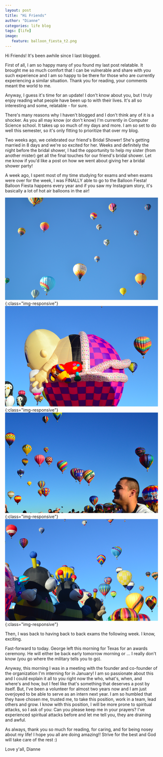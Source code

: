 ```yaml
---
layout: post
title: "Hi Friends"
author: "Dianne"
categories: life blog
tags: [life]
image:
   feature: balloon_fiesta_t2.png
---
```


Hi Friends! It's been awhile since I last blogged.

First of all, I am so happy many of you found my last post relatable. It brought me so much comfort that I can be vulnerable and share with you such experience and I am so happy to be there for those who are currently experiencing a similar situation. Thank you for reading, your comments meant the world to me.

Anyway, I guess it's time for an update! I don't know about you, but I truly enjoy reading what people have been up to with their lives. It's all so interesting and some, relatable - for sure.

There's many reasons why I haven't blogged and I don't think any of it is a shocker. As you all may know (or don't know) I'm currently in Computer Science school. It takes up so much of my days and more. I am so set to do well this semester, so it's only fitting to prioritize that over my blog.

Two weeks ago, we celebrated our friend's Bridal Shower! She's getting married in 8 days and we're so excited for her. Weeks and definitely the night before the bridal shower, I had the opportunity to help my sister (from another mister) get all the final touches for our friend's bridal shower. Let me know if you'd like a post on how we went about giving her a bridal shower party!

A week ago, I spent most of my time studying for exams and when exams were over for the week, I was FINALLY able to go to the Balloon Fiesta! Balloon Fiesta happens every year and if you saw my Instagram story, it's basically a lot of hot air balloons in the air!

![Balloon01](/assets/img/balloonfiesta/balloons01.png){:class="img-responsive"}
![Balloon02](/assets/img/balloonfiesta/balloons02.png){:class="img-responsive"}
![Balloon03](/assets/img/balloonfiesta/balloons03.png){:class="img-responsive"}
![Balloon04](/assets/img/balloonfiesta/balloons04.png){:class="img-responsive"}

Then, I was back to having back to back exams the following week. I know, exciting.

Fast-forward to today. George left this morning for Texas for an awards ceremony. He will either be back early tomorrow morning or ... I really don't know (you go where the military tells you to go).

Anyway, this morning I was in a meeting with the founder and co-founder of the organization I'm interning for in January! I am so passionate about this and I could explain it all to you right now the who, what's, when, and where's and how, but I feel like that's something that deserves a post by itself. But, I've been a volunteer for almost two years now and I am just overjoyed to be able to serve as an intern next year. I am so humbled that they have chosen me, trusted me, to take this position, work in a team, lead others and grow. I know with this position, I will be more prone to spiritual attacks, so I ask of you: Can you please keep me in your prayers? I've experienced spiritual attacks before and let me tell you, they are draining and awful.

As always, thank you so much for reading, for caring, and for being nosey about my life! I hope you all are doing amazing!! Strive for the best and God will take care of the rest :)

Love y'all,
Dianne
